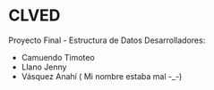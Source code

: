 # CLVED
 Proyecto Final - Estructura de Datos
 Desarrolladores:
 - Camuendo Timoteo
 - Llano Jenny
 - Vásquez Anahí ( Mi nombre estaba mal -_-)

